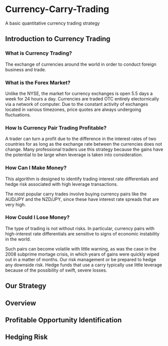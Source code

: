 # Currency-Carry-Trading
A basic quantitative currency trading strategy


## Introduction to Currency Trading

### What is Currency Trading?

The exchange of currencies around the world in order to conduct foreign business and trade.

### What is the Forex Market?

Unlike the NYSE, the market for currency exchanges is open 5.5 days a week for 24 hours a day. Currencies are traded OTC entirely electornically via a network of computer. Due to the constant activity of exchanges located in various timezones, price quotes are always undergoing fluctuations. 

### How Is Currency Pair Trading Profitable? 

A trader can turn a profit due to the difference in the interest rates of two countries for as long as the exchange rate between the currencies does not change. Many professional traders use this strategy because the gains have the potential to be  large when leverage is taken into consideration. 

### How Can I Make Money?

This algorithm is designed to identify trading interest rate differentials and hedge risk associated with high leverage transactions.

The most popular carry trades involve buying currency pairs like the AUD/JPY and the NZD/JPY, since these have interest rate spreads that are very high.  

### How Could I Lose Money?

The type of trading is not without risks. In particular, currency pairs with high-interest rate differentials are sensitive to signs of economic instability in the world.

Such pairs can become volatile with little warning, as was the case in the 2008 subprime mortage crisis, in which years of gains were quickly wiped out in a matter of months. Our risk management or be prepared to hedge any downside risk. Hedge funds that use a carry typically use little leverage because of the possibility of swift, severe losses.

## Our Strategy

## Overview

## Profitable Opportunity Identification

## Hedging Risk
